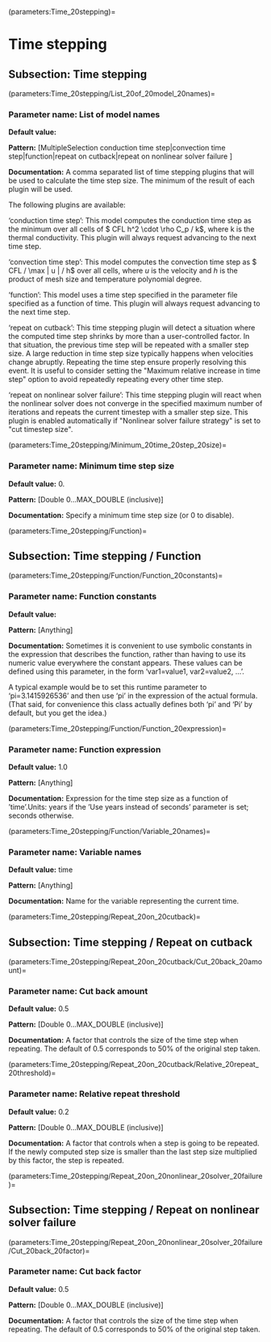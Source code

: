 (parameters:Time_20stepping)=
# Time stepping


## **Subsection:** Time stepping


(parameters:Time_20stepping/List_20of_20model_20names)=
### __Parameter name:__ List of model names
**Default value:**

**Pattern:** [MultipleSelection conduction time step|convection time step|function|repeat on cutback|repeat on nonlinear solver failure ]

**Documentation:** A comma separated list of time stepping plugins that will be used to calculate the time step size. The minimum of the  result of each plugin will be used.

The following plugins are available:

&lsquo;conduction time step&rsquo;: This model computes the conduction time step as the minimum over all cells of $ CFL h^2 \cdot \rho C_p / k$, where k is the thermal conductivity. This plugin will always request advancing to the next time step.

&lsquo;convection time step&rsquo;: This model computes the convection time step as $ CFL / \max \| u \| / h$ over all cells, where $u$ is the velocity and $h$ is the product of mesh size and temperature polynomial degree.

&lsquo;function&rsquo;: This model uses a time step specified in the parameter file specified as a function of time. This plugin will always request advancing to the next time step.

&lsquo;repeat on cutback&rsquo;: This time stepping plugin will detect a situation where the computed time step shrinks by more than a user-controlled factor. In that situation, the previous time step will be repeated with a smaller step size.
A large reduction in time step size typically happens when velocities change abruptly. Repeating the time step ensure properly resolving this event. It is useful to consider setting the "Maximum relative increase in time step" option to avoid repeatedly repeating every other time step.

&lsquo;repeat on nonlinear solver failure&rsquo;: This time stepping plugin will react when the nonlinear solver does not converge in the specified maximum number of iterations and repeats the current timestep with a smaller step size. This plugin is enabled automatically if "Nonlinear solver failure strategy" is set to "cut timestep size".

(parameters:Time_20stepping/Minimum_20time_20step_20size)=
### __Parameter name:__ Minimum time step size
**Default value:** 0.

**Pattern:** [Double 0...MAX_DOUBLE (inclusive)]

**Documentation:** Specify a minimum time step size (or 0 to disable).

(parameters:Time_20stepping/Function)=
## **Subsection:** Time stepping / Function
(parameters:Time_20stepping/Function/Function_20constants)=
### __Parameter name:__ Function constants
**Default value:**

**Pattern:** [Anything]

**Documentation:** Sometimes it is convenient to use symbolic constants in the expression that describes the function, rather than having to use its numeric value everywhere the constant appears. These values can be defined using this parameter, in the form &lsquo;var1=value1, var2=value2, ...&rsquo;.

A typical example would be to set this runtime parameter to &lsquo;pi=3.1415926536&rsquo; and then use &lsquo;pi&rsquo; in the expression of the actual formula. (That said, for convenience this class actually defines both &lsquo;pi&rsquo; and &lsquo;Pi&rsquo; by default, but you get the idea.)

(parameters:Time_20stepping/Function/Function_20expression)=
### __Parameter name:__ Function expression
**Default value:** 1.0

**Pattern:** [Anything]

**Documentation:** Expression for the time step size as a function of &rsquo;time&rsquo;.Units: years if the &rsquo;Use years instead of seconds&rsquo; parameter is set; seconds otherwise.

(parameters:Time_20stepping/Function/Variable_20names)=
### __Parameter name:__ Variable names
**Default value:** time

**Pattern:** [Anything]

**Documentation:** Name for the variable representing the current time.

(parameters:Time_20stepping/Repeat_20on_20cutback)=
## **Subsection:** Time stepping / Repeat on cutback
(parameters:Time_20stepping/Repeat_20on_20cutback/Cut_20back_20amount)=
### __Parameter name:__ Cut back amount
**Default value:** 0.5

**Pattern:** [Double 0...MAX_DOUBLE (inclusive)]

**Documentation:** A factor that controls the size of the time step when repeating. The default of 0.5 corresponds to 50\% of the original step taken.

(parameters:Time_20stepping/Repeat_20on_20cutback/Relative_20repeat_20threshold)=
### __Parameter name:__ Relative repeat threshold
**Default value:** 0.2

**Pattern:** [Double 0...MAX_DOUBLE (inclusive)]

**Documentation:** A factor that controls when a step is going to be repeated. If the newly computed step size is smaller than the last step size multiplied by this factor, the step is repeated.

(parameters:Time_20stepping/Repeat_20on_20nonlinear_20solver_20failure)=
## **Subsection:** Time stepping / Repeat on nonlinear solver failure
(parameters:Time_20stepping/Repeat_20on_20nonlinear_20solver_20failure/Cut_20back_20factor)=
### __Parameter name:__ Cut back factor
**Default value:** 0.5

**Pattern:** [Double 0...MAX_DOUBLE (inclusive)]

**Documentation:** A factor that controls the size of the time step when repeating. The default of 0.5 corresponds to 50\% of the original step taken.

